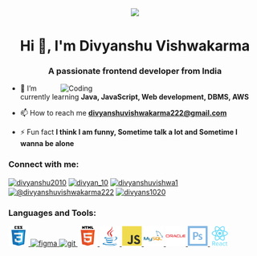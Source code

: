 <div align='center'>
  <img width="600px" src="https://user-images.githubusercontent.com/97666287/207317620-df845f6a-393d-421e-b470-5621bb5710da.png" />
</div>
<h1 align="center">Hi 👋, I'm Divyanshu Vishwakarma</h1>
<h3 align="center">A passionate frontend developer from India</h3>
<img align="right" alt="Coding" width="400" src="https://assets-global.website-files.com/6046919f8276b876330735e2/60519a8ad2a3d67e48d03816_cli.gif">

- 🌱 I’m currently learning **Java, JavaScript, Web development, DBMS, AWS**

- 📫 How to reach me **divyanshuvishwakarma222@gmail.com**

- ⚡ Fun fact **I think I am funny, Sometime talk a lot and Sometime I wanna be alone**

<h3 align="left">Connect with me:</h3>
<p align="left">
<a href="https://linkedin.com/in/divyanshu2010" target="blank"><img align="center" src="https://raw.githubusercontent.com/rahuldkjain/github-profile-readme-generator/master/src/images/icons/Social/linked-in-alt.svg" alt="divyanshu2010" height="30" width="40" /></a>
<a href="https://www.codechef.com/users/divyan_10" target="blank"><img align="center" src="https://cdn.jsdelivr.net/npm/simple-icons@3.1.0/icons/codechef.svg" alt="divyan_10" height="30" width="40" /></a>
<a href="https://www.hackerrank.com/divyanshuvishwa1" target="blank"><img align="center" src="https://raw.githubusercontent.com/rahuldkjain/github-profile-readme-generator/master/src/images/icons/Social/hackerrank.svg" alt="divyanshuvishwa1" height="30" width="40" /></a>
<a href="https://www.hackerearth.com/@divyanshuvishwakarma222" target="blank"><img align="center" src="https://raw.githubusercontent.com/rahuldkjain/github-profile-readme-generator/master/src/images/icons/Social/hackerearth.svg" alt="@divyanshuvishwakarma222" height="30" width="40" /></a>
<a href="https://instagram.com/divyans1020" target="blank"><img align="center" src="https://raw.githubusercontent.com/rahuldkjain/github-profile-readme-generator/master/src/images/icons/Social/instagram.svg" alt="divyans1020" height="30" width="40" /></a>
</p>

<h3 align="left">Languages and Tools:</h3>
<p align="left"> <a href="https://www.w3schools.com/css/" target="_blank" rel="noreferrer"> <img src="https://raw.githubusercontent.com/devicons/devicon/master/icons/css3/css3-original-wordmark.svg" alt="css3" width="40" height="40"/> </a> <a href="https://www.figma.com/" target="_blank" rel="noreferrer"> <img src="https://www.vectorlogo.zone/logos/figma/figma-icon.svg" alt="figma" width="40" height="40"/> </a> <a href="https://git-scm.com/" target="_blank" rel="noreferrer"> <img src="https://www.vectorlogo.zone/logos/git-scm/git-scm-icon.svg" alt="git" width="40" height="40"/> </a> <a href="https://www.w3.org/html/" target="_blank" rel="noreferrer"> <img src="https://raw.githubusercontent.com/devicons/devicon/master/icons/html5/html5-original-wordmark.svg" alt="html5" width="40" height="40"/> </a> <a href="https://www.java.com" target="_blank" rel="noreferrer"> <img src="https://raw.githubusercontent.com/devicons/devicon/master/icons/java/java-original.svg" alt="java" width="40" height="40"/> </a> <a href="https://developer.mozilla.org/en-US/docs/Web/JavaScript" target="_blank" rel="noreferrer"> <img src="https://raw.githubusercontent.com/devicons/devicon/master/icons/javascript/javascript-original.svg" alt="javascript" width="40" height="40"/> </a> <a href="https://www.mysql.com/" target="_blank" rel="noreferrer"> <img src="https://raw.githubusercontent.com/devicons/devicon/master/icons/mysql/mysql-original-wordmark.svg" alt="mysql" width="40" height="40"/> </a> <a href="https://www.oracle.com/" target="_blank" rel="noreferrer"> <img src="https://raw.githubusercontent.com/devicons/devicon/master/icons/oracle/oracle-original.svg" alt="oracle" width="40" height="40"/> </a> <a href="https://www.photoshop.com/en" target="_blank" rel="noreferrer"> <img src="https://raw.githubusercontent.com/devicons/devicon/master/icons/photoshop/photoshop-line.svg" alt="photoshop" width="40" height="40"/> </a> <a href="https://reactjs.org/" target="_blank" rel="noreferrer"> <img src="https://raw.githubusercontent.com/devicons/devicon/master/icons/react/react-original-wordmark.svg" alt="react" width="40" height="40"/> </a> </p>
